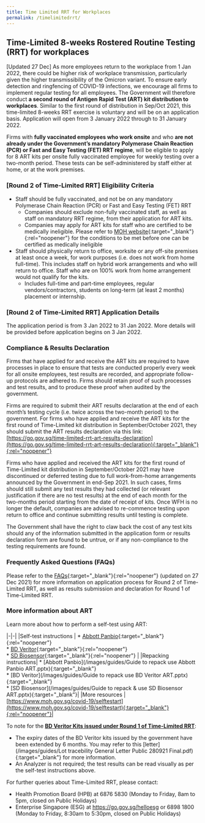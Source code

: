 ```yaml
---
title: Time Limited RRT for Workplaces
permalink: /timelimitedrrt/
---
```

## Time-Limited 8-weeks Rostered Routine Testing (RRT) for workplaces

[Updated 27 Dec] As more employees return to the workplace from 1 Jan 2022, there could be higher risk of workplace transmission, particularly given the higher transmissibility of the Omicron variant. To ensure early detection and ringfencing of COVID-19 infections, we encourage all firms to implement regular testing for all employees. The Government will therefore conduct <b>a second round of Antigen Rapid Test (ART) kit distribution to workplaces</b>. Similar to the first round of distribution in Sep/Oct 2021, this time-limited 8-weeks RRT exercise is voluntary and will be on an application basis. Application will open from 3 January 2022 through to 31 January 2022.

Firms with <b>fully vaccinated employees who work onsite</b> and who <b>are not already under the Government’s mandatory Polymerase Chain Reaction (PCR) or Fast and Easy Testing (FET) RRT regime</b>, will be eligible to apply for 8 ART kits per onsite fully vaccinated employee for weekly testing over a two-month period. These tests can be self-administered by staff either at home, or at the work premises.

### [Round 2 of Time-Limited RRT] Eligibility Criteria

- Staff should be fully vaccinated, and not be on any mandatory Polymerase Chain Reaction (PCR) or Fast and Easy Testing (FET) RRT
    - Companies should exclude non-fully vaccinated staff, as well as staff on mandatory RRT regime, from their application for ART kits.
    - Companies may apply for ART kits for staff who are certified to be medically ineligible. Please refer to [MOH website](https://www.moh.gov.sg/docs/librariesprovider5/default-document-library/annex-bb44528cbc27b4ceb9571fb222a0c5777.pdf){:target="_blank"}{:rel="noopener"} for the conditions to be met before one can be certified as medically ineligible
- Staff should physically return to office, worksite or any off-site premises at least once a week, for work purposes (i.e. does not work from home full-time). This includes staff on hybrid work arrangements and who will return to office. Staff who are on 100% work from home arrangement would not qualify for the kits.
    - Includes full-time and part-time employees, regular vendors/contractors, students on long-term (at least 2 months) placement or internship. 

### [Round 2 of Time-Limited RRT] Application Details

The application period is from 3 Jan 2022 to 31 Jan 2022. More details will be provided before application begins on 3 Jan 2022. 

### Compliance & Results Declaration

Firms that have applied for and receive the ART kits are required to have processes in place to ensure that tests are conducted properly every week for all onsite employees, test results are recorded, and appropriate follow-up protocols are adhered to. Firms should retain proof of such processes and test results, and to produce these proof when audited by the government. 

Firms are required to submit their ART results declaration at the end of each month’s testing cycle (i.e. twice across the two-month period) to the government. For firms who have applied and receive the ART kits for the first round of Time-Limited kit distribution in September/October 2021, they should submit the ART results declaration via this link: [https://go.gov.sg/time-limited-rrt-art-results-declaration](https://go.gov.sg/time-limited-rrt-art-results-declaration){:target="_blank"}{:rel="noopener"} 

Firms who have applied and received the ART kits for the first round of Time-Limited kit distribution in September/October 2021 may have discontinued or deferred testing due to full work-from-home arrangements announced by the Government in end-Sep 2021. In such cases, firms should still submit any test results they had collected (or relevant justification if there are no test results) at the end of each month for the two-months period starting from the date of receipt of kits. Once WFH is no longer the default, companies are advised to re-commence testing upon return to office and continue submitting results until testing is complete.   
  
The Government shall have the right to claw back the cost of any test kits should any of the information submitted in the application form or results declaration form are found to be untrue, or if any non-compliance to the testing requirements are found.

### Frequently Asked Questions (FAQs)

Please refer to the [FAQs](/covid-19-faqs/time-limited-rrt-for-workplaces-round2){:target="_blank"}{:rel="noopener"} (updated on 27 Dec 2021) for more information on application process for Round 2 of Time-Limited RRT, as well as results submission and declaration for Round 1 of Time-Limited RRT.

### More information about ART
Learn more about how to perform a self-test using ART:

|-|-|
|Self-test instructions | * [Abbott Panbio](https://go.gov.sg/abbott-panbio){:target="_blank"}{:rel="noopener"}<br> * [BD Veritor](https://go.gov.sg/bd-veritor){:target="_blank"}{:rel="noopener"}<br> * [SD Biosensor](https://go.gov.sg/sd-biosensor){:target="_blank"}{:rel="noopener"} |
|Repacking instructions| * [Abbott Panbio](/images/guides/Guide to repack use Abbott Panbio ART.pptx){:target="_blank"}<br> * [BD Veritor](/images/guides/Guide to repack  use BD Veritor ART.pptx){:target="_blank"}<br> * [SD Biosensor](/images/guides/Guide to repack & use SD Biosensor ART.pptx){:target="_blank"}|
|More resources | [https://www.moh.gov.sg/covid-19/selftestart](https://www.moh.gov.sg/covid-19/selftestart){:target="_blank"}{:rel="noopener"}|

To note for the <u><b>BD Veritor Kits issued under Round 1 of Time-Limited RRT</b></u>: 
* The expiry dates of the BD Veritor kits issued by the government have been extended by 6 months. You may refer to this [letter](/images/guides/Lot tracebility General Letter Public 280921 Final.pdf){:target="_blank"} for more information. 
* An Analyzer is not required; the test results can be read visually as per the self-test instructions above.

For further queries about Time-Limited RRT, please contact:
- Health Promotion Board (HPB) at 6876 5830 (Monday to Friday, 8am to 5pm, closed on Public Holidays)
- Enterprise Singapore (ESG) at https://go.gov.sg/helloesg or 6898 1800 (Monday to Friday, 8:30am to 5:30pm, closed on Public Holidays)
